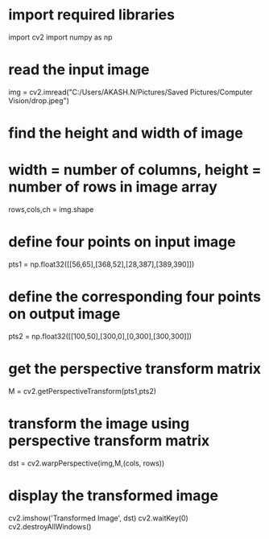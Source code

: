 # import required libraries
import cv2
import numpy as np
# read the input image
img = cv2.imread("C:/Users/AKASH.N/Pictures/Saved Pictures/Computer Vision/drop.jpeg")
# find the height and width of image
# width = number of columns, height = number of rows in image array
rows,cols,ch = img.shape
# define four points on input image
pts1 = np.float32([[56,65],[368,52],[28,387],[389,390]])
# define the corresponding four points on output image
pts2 = np.float32([[100,50],[300,0],[0,300],[300,300]])
# get the perspective transform matrix
M = cv2.getPerspectiveTransform(pts1,pts2)
# transform the image using perspective transform matrix
dst = cv2.warpPerspective(img,M,(cols, rows))
# display the transformed image
cv2.imshow('Transformed Image', dst)
cv2.waitKey(0)
cv2.destroyAllWindows()
